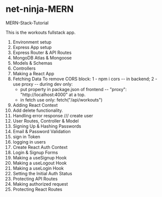 # net-ninja-MERN

MERN-Stack-Tutorial

This is the workouts fullstack app.

1. Environment setup
2. Express App setup
3. Express Router & API Routes
4. MongoDB Atlas & Mongoose
5. Models & Schemas
6. Controllers
7. Making a React App
8. Fetching Data
   To remove CORS block:
   1 - npm i cors -- in backend;
   2 - use proxy -- during dev only:
   - put property in package.json of frontend -- "proxy": "http://localhost:4000" at a top.
   - in fetch use only: fetch("/api/workouts")
9. Adding React Context
10. Add delete functionality.
11. Handling error response
    /// create user
12. User Routes, Controller & Model
13. Signing Up & Hashing Passwords
14. Email & Password Validation
15. sign in Token
16. logging in users
17. Create React Auth Context
18. Login & Signup Forms
19. Making a useSignup Hook
20. Making a useLogout Hook
21. Making a useLogin Hook
22. Setting the Initial Auth Status
23. Protecting API Routes
24. Making authorized request
25. Protecting React Routes
